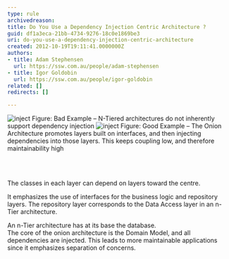 ```yaml
---
type: rule
archivedreason: 
title: Do You Use a Dependency Injection Centric Architecture ?
guid: df1a3eca-21bb-4734-9276-18c0e1869be3
uri: do-you-use-a-dependency-injection-centric-architecture
created: 2012-10-19T19:11:41.0000000Z
authors:
- title: Adam Stephensen
  url: https://ssw.com.au/people/adam-stephensen
- title: Igor Goldobin
  url: https://ssw.com.au/people/igor-goldobin
related: []
redirects: []

---
```



<img class="ms-rteCustom-ImageArea" src="/SoftwareDevelopment/RulesToBetterMVC/PublishingImages/dependency-injection-good.jpg" alt="inject" />
<span class="ms-rteCustom-FigureBad">Figure&#58; Bad Example – N-Tiered architectures do not inherently support dependency injection</span>

<img class="ms-rteCustom-ImageArea" src="/SoftwareDevelopment/RulesToBetterMVC/PublishingImages/dependency-injection-bad.jpg" alt="inject" />
<span class="ms-rteCustom-FigureGood">Figure&#58; Good Example – The Onion Architecture promotes layers built on interfaces, and then injecting dependencies into those layers. This keeps coupling low, and therefore maintainability high</span>

<br><excerpt class='endintro'></excerpt><br>
<p>The classes in each layer can depend on layers toward the centre.</p>
<p>It emphasizes the use of interfaces for the business logic and repository layers. The repository layer corresponds to the Data Access layer in an n-Tier architecture.</p>
<p>An n-Tier architecture has at its base the database.<br>
The core of the onion architecture is the Domain Model, and all dependencies are injected. This leads to more maintainable applications since it emphasizes separation of concerns.</p>



